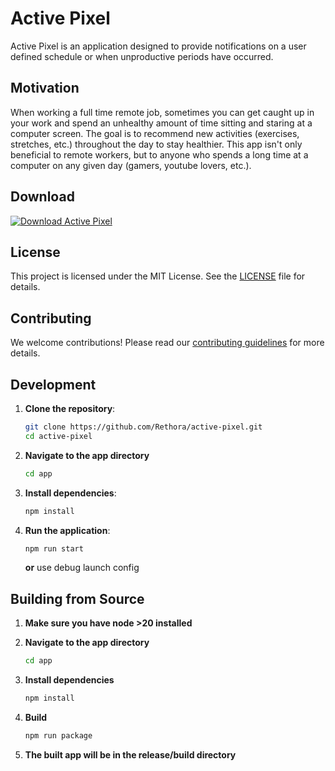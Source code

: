 # Active Pixel

Active Pixel is an application designed to provide notifications on a user defined schedule or when unproductive periods have occurred.

## Motivation

When working a full time remote job, sometimes you can get caught up in your work and spend an unhealthy amount of time sitting and staring at a computer screen.
The goal is to recommend new activities (exercises, stretches, etc.) throughout the day to stay healthier.
This app isn't only beneficial to remote workers, but to anyone who spends a long time at a computer on any given day (gamers, youtube lovers, etc.).

## Download

[![Download Active Pixel](https://img.shields.io/github/v/release/Rethora/active-pixel-2?label=Download%20Latest%20Release&style=for-the-badge)](https://github.com/Rethora/active-pixel-2/releases/latest)

## License

This project is licensed under the MIT License. See the [LICENSE](LICENSE) file for details.

## Contributing

We welcome contributions! Please read our [contributing guidelines](CONTRIBUTING.md) for more details.

## Development

1. **Clone the repository**:

   ```sh
   git clone https://github.com/Rethora/active-pixel.git
   cd active-pixel
   ```

2. **Navigate to the app directory**

   ```sh
   cd app
   ```

3. **Install dependencies**:

   ```sh
   npm install
   ```

4. **Run the application**:
   ```sh
   npm run start
   ```
   **or** use debug launch config

## Building from Source

1. **Make sure you have node >20 installed**

2. **Navigate to the app directory**

   ```sh
   cd app
   ```

3. **Install dependencies**

   ```sh
   npm install
   ```

4. **Build**

   ```sh
   npm run package
   ```

5. **The built app will be in the release/build directory**
